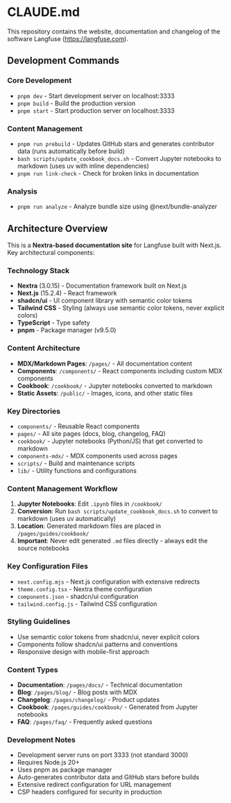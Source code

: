 # CLAUDE.md

This repository contains the website, documentation and changelog of the software Langfuse (https://langfuse.com).

## Development Commands

### Core Development

- `pnpm dev` - Start development server on localhost:3333
- `pnpm build` - Build the production version
- `pnpm start` - Start production server on localhost:3333

### Content Management

- `pnpm run prebuild` - Updates GitHub stars and generates contributor data (runs automatically before build)
- `bash scripts/update_cookbook_docs.sh` - Convert Jupyter notebooks to markdown (uses uv with inline dependencies)
- `pnpm run link-check` - Check for broken links in documentation

### Analysis

- `pnpm run analyze` - Analyze bundle size using @next/bundle-analyzer

## Architecture Overview

This is a **Nextra-based documentation site** for Langfuse built with Next.js. Key architectural components:

### Technology Stack

- **Nextra** (3.0.15) - Documentation framework built on Next.js
- **Next.js** (15.2.4) - React framework
- **shadcn/ui** - UI component library with semantic color tokens
- **Tailwind CSS** - Styling (always use semantic color tokens, never explicit colors)
- **TypeScript** - Type safety
- **pnpm** - Package manager (v9.5.0)

### Content Architecture

- **MDX/Markdown Pages**: `/pages/` - All documentation content
- **Components**: `/components/` - React components including custom MDX components
- **Cookbook**: `/cookbook/` - Jupyter notebooks converted to markdown
- **Static Assets**: `/public/` - Images, icons, and other static files

### Key Directories

- `components/` - Reusable React components
- `pages/` - All site pages (docs, blog, changelog, FAQ)
- `cookbook/` - Jupyter notebooks (Python/JS) that get converted to markdown
- `components-mdx/` - MDX components used across pages
- `scripts/` - Build and maintenance scripts
- `lib/` - Utility functions and configurations

### Content Management Workflow

1. **Jupyter Notebooks**: Edit `.ipynb` files in `/cookbook/`
2. **Conversion**: Run `bash scripts/update_cookbook_docs.sh` to convert to markdown (uses uv automatically)
3. **Location**: Generated markdown files are placed in `/pages/guides/cookbook/`
4. **Important**: Never edit generated `.md` files directly - always edit the source notebooks

### Key Configuration Files

- `next.config.mjs` - Next.js configuration with extensive redirects
- `theme.config.tsx` - Nextra theme configuration
- `components.json` - shadcn/ui configuration
- `tailwind.config.js` - Tailwind CSS configuration

### Styling Guidelines

- Use semantic color tokens from shadcn/ui, never explicit colors
- Components follow shadcn/ui patterns and conventions
- Responsive design with mobile-first approach

### Content Types

- **Documentation**: `/pages/docs/` - Technical documentation
- **Blog**: `/pages/blog/` - Blog posts with MDX
- **Changelog**: `/pages/changelog/` - Product updates
- **Cookbook**: `/pages/guides/cookbook/` - Generated from Jupyter notebooks
- **FAQ**: `/pages/faq/` - Frequently asked questions

### Development Notes

- Development server runs on port 3333 (not standard 3000)
- Requires Node.js 20+
- Uses pnpm as package manager
- Auto-generates contributor data and GitHub stars before builds
- Extensive redirect configuration for URL management
- CSP headers configured for security in production
